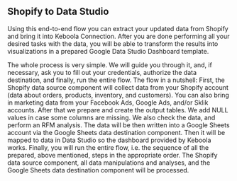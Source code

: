 ## Shopify to Data Studio
Using this end-to-end flow you can extract your updated data from Shopify and bring it into Keboola Connection. After you are done performing all your desired tasks with the data, you will be able to transform the results into visualizations in a prepared Google Data Studio Dashboard template.

The whole process is very simple. We will guide you through it, and, if necessary, ask you to fill out your credentials, authorize the data destination, and finally, run the entire flow.
The flow in a nutshell: 
First, the Shopify data source component will collect data from your Shopify account (data about orders, products, inventory, and customers). You can also bring in marketing data from your Facebook Ads, Google Ads, and/or Sklik accounts.
After that we prepare and create the output tables. We add NULL values in case some columns are missing. We also check the data, and perform an RFM analysis. 
The data will be then written into a Google Sheets account via the Google Sheets data destination component. Then it will be mapped to data in Data Studio so the dashboard provided by Keboola works.
Finally, you will run the entire flow, i.e. the sequence of all the prepared, above mentioned, steps in the appropriate order. The Shopify data source component, all data manipulations and analyses, and the Google Sheets data destination component will be processed.